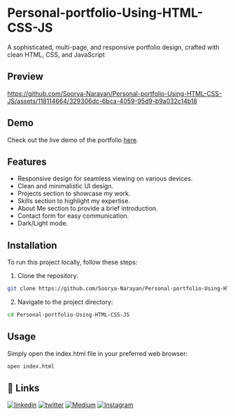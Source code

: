 
# Personal-portfolio-Using-HTML-CSS-JS


A sophisticated, multi-page, and responsive portfolio design, crafted with clean HTML, CSS, and JavaScript

## Preview

https://github.com/Soorya-Narayan/Personal-portfolio-Using-HTML-CSS-JS/assets/118114664/329306dc-6bca-4059-95d9-b9a032c14b18


## Demo


Check out the live demo of the portfolio [here](https://sooryeah.netlify.app/).
## Features

- Responsive design for seamless viewing on various devices.
- Clean and minimalistic UI design.
- Projects section to showcase my work.
- Skills section to highlight my expertise.
- About Me section to provide a brief introduction.
- Contact form for easy communication.
- Dark/Light mode.


## Installation

To run this project locally, follow these steps:

1. Clone the repository:

```bash
git clone https://github.com/Soorya-Narayan/Personal-portfolio-Using-HTML-CSS-JS.git

```
2. Navigate to the project directory:
```bash
cd Personal-portfolio-Using-HTML-CSS-JS
```


## Usage

Simply open the index.html file in your preferred web browser:

```bash
open index.html

```


## 🔗 Links

[![linkedin](https://img.shields.io/badge/linkedin-0A66C2?style=for-the-badge&logo=linkedin&logoColor=white)](www.linkedin.com/in/sooryanarayan)
[![twitter](https://img.shields.io/badge/twitter-1DA1F2?style=for-the-badge&logo=twitter&logoColor=white)](https://x.com/knowsoorya)
[![Medium](https://img.shields.io/badge/Medium-12100E?style=for-the-badge&logo=medium&logoColor=white)](https://medium.com/@sooryah)
[![Instagram](https://img.shields.io/badge/Instagram-%23E4405F.svg?style=for-the-badge&logo=Instagram&logoColor=white)](https://www.instagram.com/sooryeahhh/)

